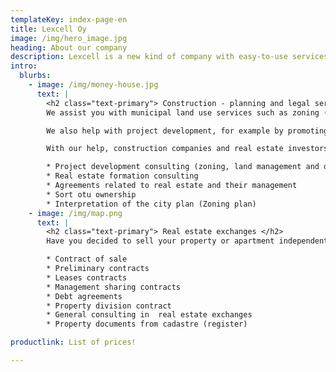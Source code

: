 ```yaml
---
templateKey: index-page-en
title: Lexcell Oy
image: /img/hero_image.jpg
heading: About our company
description: Lexcell is a new kind of company with easy-to-use services, focusing on real estate consulting, offering affordable services to private landowners, construction companies, and investors.
intro:
  blurbs:
    - image: /img/money-house.jpg
      text: |
        <h2 class="text-primary"> Construction - planning and legal service </h2>
        We assist you with municipal land use services such as zoning (city planning), land management, building permits and Real estate formation.

        We also help with project development, for example by promoting communication and cooperation with the municipality and finding opportunities to invest in the land together with you.

        With our help, construction companies and real estate investors as well as private operators get a comprehensive service in the development of small properties.

        * Project development consulting (zoning, land management and development)
        * Real estate formation consulting
        * Agreements related to real estate and their management
        * Sort otu ownership
        * Interpretation of the city plan (Zoning plan)  
    - image: /img/map.png
      text: |
        <h2 class="text-primary"> Real estate exchanges </h2>
        Have you decided to sell your property or apartment independently? Through us, you can get necessary documents prepared by professionals and other contract documents related to real estate affordable. We also assist in carrying out the process in more challenging cases.

        * Contract of sale
        * Preliminary contracts
        * Leases contracts
        * Management sharing contracts
        * Debt agreements
        * Property division contract
        * General consulting in  real estate exchanges
        * Property documents from cadastre (register)

productlink: List of prices!

---
```

